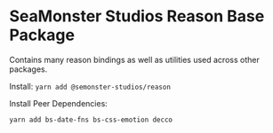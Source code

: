 # SeaMonster Studios Reason Base Package

Contains many reason bindings as well as utilities used across other packages.

Install:
`yarn add @semonster-studios/reason`


Install Peer Dependencies:

`yarn add bs-date-fns bs-css-emotion decco`